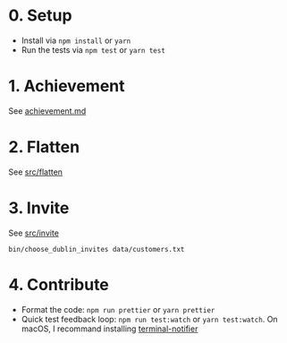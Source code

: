 
# 0. Setup
- Install via `npm install` or `yarn`
- Run the tests via `npm test` or `yarn test`

# 1. Achievement
See [achievement.md](achievement.md)

# 2. Flatten
See [src/flatten](src/flatten)

# 3. Invite
See [src/invite](src/invite)

```shell
bin/choose_dublin_invites data/customers.txt
```

# 4. Contribute
- Format the code: `npm run prettier` or `yarn prettier`
- Quick test feedback loop: `npm run test:watch` or `yarn test:watch`. On macOS, I recommand installing [terminal-notifier](https://github.com/julienXX/terminal-notifier)

